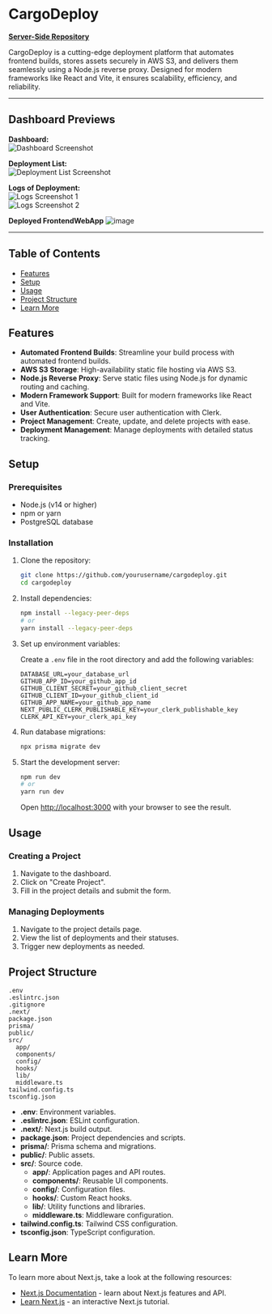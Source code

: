 # CargoDeploy


[**Server-Side Repository**](https://github.com/Slacky300/CargoDeploy)  

CargoDeploy is a cutting-edge deployment platform that automates frontend builds, stores assets securely in AWS S3, and delivers them seamlessly using a Node.js reverse proxy. Designed for modern frameworks like React and Vite, it ensures scalability, efficiency, and reliability.  

---

## Dashboard Previews  

**Dashboard:**  
![Dashboard Screenshot](https://github.com/user-attachments/assets/ef0491fa-90fc-4a0e-b5bb-6ade97891a9a)  

**Deployment List:**  
![Deployment List Screenshot](https://github.com/user-attachments/assets/36a4977b-2680-4350-ade5-5b9ba4466a1d)  

**Logs of Deployment:**  
![Logs Screenshot 1](https://github.com/user-attachments/assets/89986899-aa73-4c82-8341-02cde1041ca8)  
![Logs Screenshot 2](https://github.com/user-attachments/assets/9e198f40-13e0-47fb-bfb8-d7d95874fac3)  

**Deployed FrontendWebApp**
![image](https://github.com/user-attachments/assets/51b1995c-b82b-4675-8914-ced2895848b6)


---

## Table of Contents

- [Features](#features)
- [Setup](#setup)
- [Usage](#usage)
- [Project Structure](#project-structure)
- [Learn More](#learn-more)


## Features

- **Automated Frontend Builds**: Streamline your build process with automated frontend builds.
- **AWS S3 Storage**: High-availability static file hosting via AWS S3.
- **Node.js Reverse Proxy**: Serve static files using Node.js for dynamic routing and caching.
- **Modern Framework Support**: Built for modern frameworks like React and Vite.
- **User Authentication**: Secure user authentication with Clerk.
- **Project Management**: Create, update, and delete projects with ease.
- **Deployment Management**: Manage deployments with detailed status tracking.

## Setup

### Prerequisites

- Node.js (v14 or higher)
- npm or yarn
- PostgreSQL database

### Installation

1. Clone the repository:

    ```sh
    git clone https://github.com/yourusername/cargodeploy.git
    cd cargodeploy
    ```

2. Install dependencies:

    ```sh
    npm install --legacy-peer-deps
    # or
    yarn install --legacy-peer-deps
    ```

3. Set up environment variables:

    Create a `.env` file in the root directory and add the following variables:

    ```env
    DATABASE_URL=your_database_url
    GITHUB_APP_ID=your_github_app_id
    GITHUB_CLIENT_SECRET=your_github_client_secret
    GITHUB_CLIENT_ID=your_github_client_id
    GITHUB_APP_NAME=your_github_app_name
    NEXT_PUBLIC_CLERK_PUBLISHABLE_KEY=your_clerk_publishable_key
    CLERK_API_KEY=your_clerk_api_key
    ```

4. Run database migrations:

    ```sh
    npx prisma migrate dev
    ```

5. Start the development server:

    ```sh
    npm run dev
    # or
    yarn run dev
    ```

    Open [http://localhost:3000](http://localhost:3000) with your browser to see the result.

## Usage

### Creating a Project

1. Navigate to the dashboard.
2. Click on "Create Project".
3. Fill in the project details and submit the form.

### Managing Deployments

1. Navigate to the project details page.
2. View the list of deployments and their statuses.
3. Trigger new deployments as needed.

## Project Structure

```plaintext
.env
.eslintrc.json
.gitignore
.next/
package.json
prisma/
public/
src/
  app/
  components/
  config/
  hooks/
  lib/
  middleware.ts
tailwind.config.ts
tsconfig.json
```

- **.env**: Environment variables.
- **.eslintrc.json**: ESLint configuration.
- **.next/**: Next.js build output.
- **package.json**: Project dependencies and scripts.
- **prisma/**: Prisma schema and migrations.
- **public/**: Public assets.
- **src/**: Source code.
  - **app/**: Application pages and API routes.
  - **components/**: Reusable UI components.
  - **config/**: Configuration files.
  - **hooks/**: Custom React hooks.
  - **lib/**: Utility functions and libraries.
  - **middleware.ts**: Middleware configuration.
- **tailwind.config.ts**: Tailwind CSS configuration.
- **tsconfig.json**: TypeScript configuration.

## Learn More

To learn more about Next.js, take a look at the following resources:

- [Next.js Documentation](https://nextjs.org/docs) - learn about Next.js features and API.
- [Learn Next.js](https://nextjs.org/learn) - an interactive Next.js tutorial.
